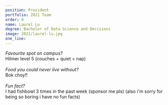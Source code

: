 ```yaml
---
position: President
portfolio: 2021 Team
order: 0
name: Laurel Lu
degree: Bachelor of Data Science and Decisions
image: 2021/laurel-lu.jpg
one_line:
---
```

*Favourite spot on campus?*
<br>
Hilmer level 5 (couches + quiet = nap)
<br><br>
*Food you could never live without?*
<br>
Bok choy!!
<br><br>
*Fun fact?*
<br>
I had fishbowl 3 times in the past week (sponsor me pls) (also i'm sorry for being so boring i have no fun facts)